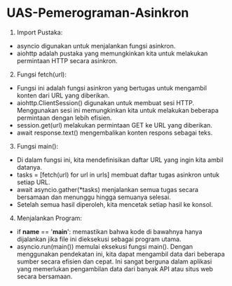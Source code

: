 # UAS-Pemerograman-Asinkron
1.	Import Pustaka:
-	asyncio digunakan untuk menjalankan fungsi asinkron.
-	aiohttp adalah pustaka yang memungkinkan kita untuk melakukan permintaan HTTP secara asinkron.
2.	Fungsi fetch(url):
-	Fungsi ini adalah fungsi asinkron yang bertugas untuk mengambil konten dari URL yang diberikan.
-	aiohttp.ClientSession() digunakan untuk membuat sesi HTTP. Menggunakan sesi ini memungkinkan kita untuk melakukan beberapa permintaan dengan lebih efisien.
-	session.get(url) melakukan permintaan GET ke URL yang diberikan.
-	await response.text() mengembalikan konten respons sebagai teks.
3.	Fungsi main():
-	Di dalam fungsi ini, kita mendefinisikan daftar URL yang ingin kita ambil datanya.
-	tasks = [fetch(url) for url in urls] membuat daftar tugas asinkron untuk setiap URL.
-	await asyncio.gather(*tasks) menjalankan semua tugas secara bersamaan dan menunggu hingga semuanya selesai.
-	Setelah semua hasil diperoleh, kita mencetak setiap hasil ke konsol.
4.	Menjalankan Program:
-	if __name__ == '__main__': memastikan bahwa kode di bawahnya hanya dijalankan jika file ini dieksekusi sebagai program utama.
-	asyncio.run(main()) memulai eksekusi fungsi main().
Dengan menggunakan pendekatan ini, kita dapat mengambil data dari beberapa sumber secara efisien dan cepat. Ini sangat berguna dalam aplikasi yang memerlukan pengambilan data dari banyak API atau situs web secara bersamaan.





 
 
   


 

